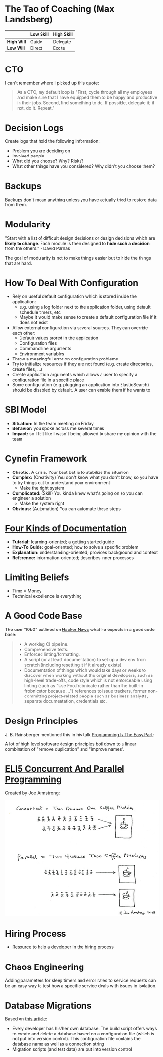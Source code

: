 # The Tao of Coaching (Max Landsberg)

|               | **Low Skill** | **High Skill** |
| ------------- | ------------- | -------------- |
| **High Will** | Guide         | Delegate       |
| **Low Will**  | Direct        | Excite         |

# CTO

I can't remember where I picked up this quote:

> As a CTO, my default loop is "First, cycle through all my employees and make
> sure that I have equipped them to be happy and productive in their jobs.
> Second, find something to do. If possible, delegate it; if not, do it.
> Repeat."

# Decision Logs

Create logs that hold the following information:

- Problem you are deciding on
- Involved people
- What did you choose? Why? Risks?
- What other things have you considered? Why didn't you choose them?

# Backups

Backups don't mean anything unless you have actually tried to restore data from
them.

# Modularity

"Start with a list of difficult design decisions or design decisions which are
**likely to change**. Each module is then designed to **hide such a decision**
from the others." - David Parnas

The goal of modularity is not to make things easier but to hide the things that
are hard.

# How To Deal With Configuration

- Rely on useful default configuration which is stored inside the application:
  - e.g. using a log folder next to the application folder, using default
    schedule timers, etc.
  - Maybe it would make sense to create a default configuration file if it does
    not exist
- Allow external configuration via several sources. They can override each
  other:
  - Default values stored in the application
  - Configuration files
  - Command line arguments
  - Environment variables
- Throw a meaningful error on configuration problems
- Try to initialize resources if they are not found (e.g. create directories,
  create files, ...)
- Create application arguments which allows a user to specify a configuration
  file in a specific place
- Some configuration (e.g. plugging an application into ElasticSearch) should be
  disabled by default. A user can enable them if he wants to

# SBI Model

- **Situation:** In the team meeting on Friday
- **Behavior:** you spoke across me several times
- **Impact:** so I felt like I wasn't being allowed to share my opinion with the
  team

# Cynefin Framework

- **Chaotic:** A crisis. Your best bet is to stabilize the situation
- **Complex:** (Creativity) You don't know what you don't know, so you have to try things out
  to understand your environment
  - Make the right system
- **Complicated:** (Skill) You kinda know what's going on so you can engineer a solution
  - Make the system right
- **Obvious:** (Automation) You can automate these steps

# [Four Kinds of Documentation](https://www.divio.com/blog/documentation)

- **Tutorial:** learning-oriented; a getting started guide
- **How-To Guide:** goal-oriented; how to solve a specific problem
- **Explanation:** understanding-oriented; provides background and context
- **Reference:** information-oriented; describes inner processes

# Limiting Beliefs

- Time = Money
- Technical excellence is everything

# A Good Code Base

The user "l0b0" outlined on [Hacker
News](https://news.ycombinator.com/item?id=24611256) what he expects in a good
code base:

> - A working CI pipeline.
> - Comprehensive tests.
> - Enforced linting/formatting.
> - A script (or at least documentation) to set up a dev env from scratch
>   (including resetting it if it already exists).
> - Documentation of things which would take days or weeks to discover when
>   working without the original developers, such as high-level trade-offs, code
>   style which is not enforceable using linting (such as "Use Foo.frobnicate
>   rather than the built-in frobnicator because ...") references to issue trackers,
>   former non-committing project-related people such as business analysts,
>   separate documentation, credentials etc.

# Design Principles

J. B. Rainsberger mentioned this in his talk [Programming Is The Easy
Part](https://www.youtube.com/watch?v=SbGiSH_8UGk):

A lot of high level software design principles boil down to a linear combination
of "remove duplication" and "improve names".

# [ELI5 Concurrent And Parallel Programming](https://joearms.github.io/published/2013-04-05-concurrent-and-parallel-programming.html)

Created by Joe Armstrong:

![Coffee Example](./con_and_par.jpg)

# Hiring Process

- [Resource](https://thetechresume.com/) to help a developer in the hiring
  process

# Chaos Engineering

Adding parameters for sleep timers and error rates to service requests can be an
easy way to test how a specific service deals with issues in isolation.

# Database Migrations

Based on [this article](https://martinfowler.com/articles/evodb.html):

- Every developer has his/her own database. The build script offers ways to
  create and delete a database based on a configuration file (which is not put
  into version control). This configuration file contains the database name as
  well as a connection string
- Migration scripts (and test data) are put into version control
